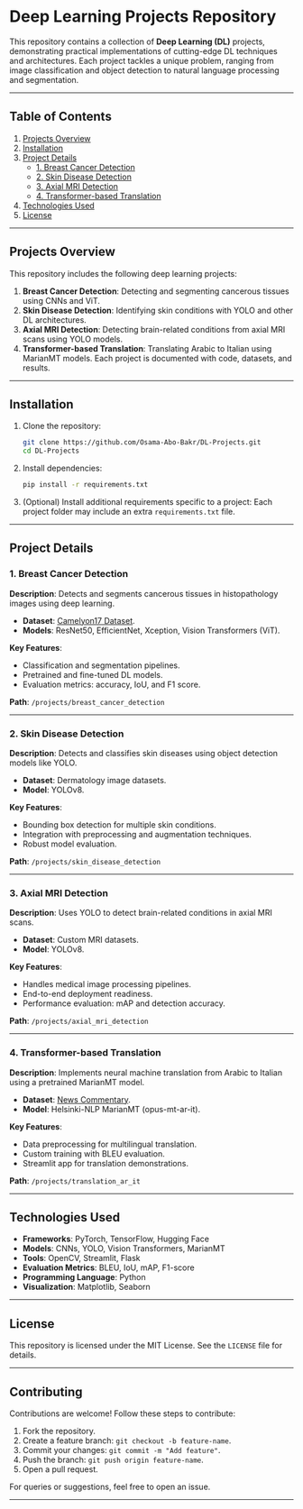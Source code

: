 # Deep Learning Projects Repository

This repository contains a collection of **Deep Learning (DL)** projects, demonstrating practical implementations of cutting-edge DL techniques and architectures. Each project tackles a unique problem, ranging from image classification and object detection to natural language processing and segmentation.

---

## Table of Contents
1. [Projects Overview](#projects-overview)
2. [Installation](#installation)
3. [Project Details](#project-details)
   - [1. Breast Cancer Detection](#1-breast-cancer-detection)
   - [2. Skin Disease Detection](#2-skin-disease-detection)
   - [3. Axial MRI Detection](#3-axial-mri-detection)
   - [4. Transformer-based Translation](#4-transformer-based-translation)
4. [Technologies Used](#technologies-used)
5. [License](#license)

---

## Projects Overview

This repository includes the following deep learning projects:
1. **Breast Cancer Detection**: Detecting and segmenting cancerous tissues using CNNs and ViT.
2. **Skin Disease Detection**: Identifying skin conditions with YOLO and other DL architectures.
3. **Axial MRI Detection**: Detecting brain-related conditions from axial MRI scans using YOLO models.
4. **Transformer-based Translation**: Translating Arabic to Italian using MarianMT models.
Each project is documented with code, datasets, and results.

---

## Installation

1. Clone the repository:
   ```bash
   git clone https://github.com/Osama-Abo-Bakr/DL-Projects.git
   cd DL-Projects
   ```

2. Install dependencies:
   ```bash
   pip install -r requirements.txt
   ```

3. (Optional) Install additional requirements specific to a project:
   Each project folder may include an extra `requirements.txt` file.

---

## Project Details

### 1. Breast Cancer Detection
**Description**: Detects and segments cancerous tissues in histopathology images using deep learning.  
- **Dataset**: [Camelyon17 Dataset](https://camelyon17.grand-challenge.org/).  
- **Models**: ResNet50, EfficientNet, Xception, Vision Transformers (ViT).  

**Key Features**:
- Classification and segmentation pipelines.
- Pretrained and fine-tuned DL models.
- Evaluation metrics: accuracy, IoU, and F1 score.

**Path**: `/projects/breast_cancer_detection`

---

### 2. Skin Disease Detection
**Description**: Detects and classifies skin diseases using object detection models like YOLO.  
- **Dataset**: Dermatology image datasets.  
- **Model**: YOLOv8.

**Key Features**:
- Bounding box detection for multiple skin conditions.
- Integration with preprocessing and augmentation techniques.
- Robust model evaluation.

**Path**: `/projects/skin_disease_detection`

---

### 3. Axial MRI Detection
**Description**: Uses YOLO to detect brain-related conditions in axial MRI scans.  
- **Dataset**: Custom MRI datasets.  
- **Model**: YOLOv8.

**Key Features**:
- Handles medical image processing pipelines.
- End-to-end deployment readiness.
- Performance evaluation: mAP and detection accuracy.

**Path**: `/projects/axial_mri_detection`

---

### 4. Transformer-based Translation
**Description**: Implements neural machine translation from Arabic to Italian using a pretrained MarianMT model.  
- **Dataset**: [News Commentary](https://huggingface.co/datasets/Helsinki-NLP/news_commentary).  
- **Model**: Helsinki-NLP MarianMT (opus-mt-ar-it).  

**Key Features**:
- Data preprocessing for multilingual translation.
- Custom training with BLEU evaluation.
- Streamlit app for translation demonstrations.

**Path**: `/projects/translation_ar_it`

---

## Technologies Used
- **Frameworks**: PyTorch, TensorFlow, Hugging Face
- **Models**: CNNs, YOLO, Vision Transformers, MarianMT
- **Tools**: OpenCV, Streamlit, Flask
- **Evaluation Metrics**: BLEU, IoU, mAP, F1-score
- **Programming Language**: Python
- **Visualization**: Matplotlib, Seaborn

---

## License
This repository is licensed under the MIT License. See the `LICENSE` file for details.

---

## Contributing
Contributions are welcome! Follow these steps to contribute:
1. Fork the repository.
2. Create a feature branch: `git checkout -b feature-name`.
3. Commit your changes: `git commit -m "Add feature"`.
4. Push the branch: `git push origin feature-name`.
5. Open a pull request.

For queries or suggestions, feel free to open an issue.

---
